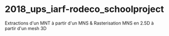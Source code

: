 # 2018_ups_iarf-rodeco_schoolproject
Extractions d'un MNT à partir d'un MNS &amp; Rasterisation MNS en 2.5D à partir d'un mesh 3D
